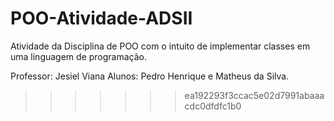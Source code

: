 # POO-Atividade-ADSII

Atividade da Disciplina de POO com o intuito de implementar classes em uma linguagem de programação.

Professor: Jesiel Viana
Alunos: Pedro Henrique e Matheus da Silva.
>>>>>>> ea192293f3ccac5e02d7991abaaacdc0dfdfc1b0
